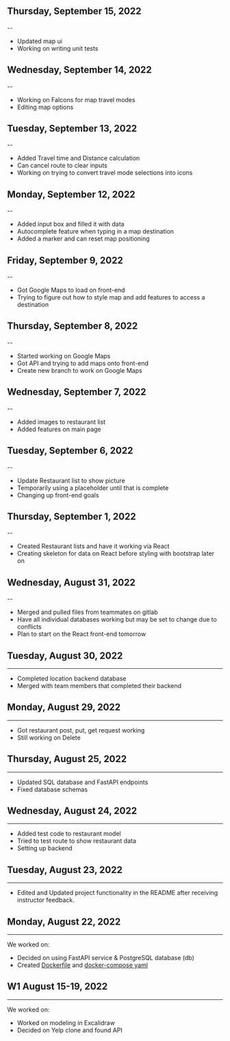 ## Thursday, September 15, 2022
--
* Updated map ui
* Working on writing unit tests

## Wednesday, September 14, 2022
--
* Working on FaIcons for map travel modes
* Editing map options

## Tuesday, September 13, 2022
--
* Added Travel time and Distance calculation
* Can cancel route to clear inputs
* Working on trying to convert travel mode selections into icons

## Monday, September 12, 2022
--
* Added input box and filled it with data
* Autocomplete feature when typing in a map destination
* Added a marker and can reset map positioning

## Friday, September 9, 2022
--
* Got Google Maps to load on front-end
* Trying to figure out how to style map and add features to access a destination

## Thursday, September 8, 2022
--
* Started working on Google Maps
* Got API and trying to add maps onto front-end
* Create new branch to work on Google Maps

## Wednesday, September 7, 2022
--
* Added images to restaurant list
* Added features on main page 

## Tuesday, September 6, 2022
--
* Update Restaurant list to show picture
* Temporarily using a placeholder until that is complete
* Changing up front-end goals

## Thursday, September 1, 2022
--
* Created Restaurant lists and have it working via React
* Creating skeleton for data on React before styling with bootstrap later on

## Wednesday, August 31, 2022
--
* Merged and pulled files from teammates on gitlab
* Have all individual databases working but may be set to change due to conflicts
* Plan to start on the React front-end tomorrow

## Tuesday, August 30, 2022
---
* Completed location backend database
* Merged with team members that completed their backend

## Monday, August 29, 2022
---
* Got restaurant post, put, get request working
* Still working on Delete

## Thursday, August 25, 2022
---
* Updated SQL database and FastAPI endpoints
* Fixed database schemas  

## Wednesday, August 24, 2022
---
* Added test code to restaurant model
* Tried to test route to show restaurant data
* Setting up backend

## Tuesday, August 23, 2022
---
* Edited and Updated project functionality in the README after receiving instructor feedback.

## Monday, August 22, 2022
---
We worked on:
* Decided on using FastAPI service & PostgreSQL database (db)
* Created [Dockerfile](../relational-data/Dockerfile.dev) and [docker-compose yaml](../docker-compose.yml)


## W1 August 15-19, 2022
---
We worked on:
* Worked on modeling in Excalidraw
* Decided on Yelp clone and found API